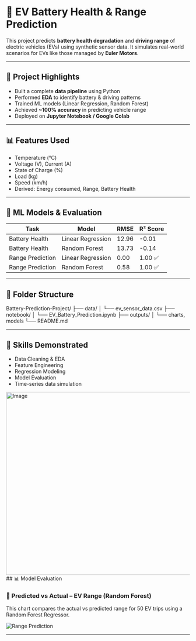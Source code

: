 # 🔋 EV Battery Health & Range Prediction

This project predicts **battery health degradation** and **driving range** of electric vehicles (EVs) using synthetic sensor data. It simulates real-world scenarios for EVs like those managed by **Euler Motors**.

---

## 🚗 Project Highlights

- Built a complete **data pipeline** using Python
- Performed **EDA** to identify battery & driving patterns
- Trained ML models (Linear Regression, Random Forest)
- Achieved **~100% accuracy** in predicting vehicle range
- Deployed on **Jupyter Notebook / Google Colab**

---

## 📊 Features Used

- Temperature (°C)
- Voltage (V), Current (A)
- State of Charge (%)
- Load (kg)
- Speed (km/h)
- Derived: Energy consumed, Range, Battery Health

---

## 🤖 ML Models & Evaluation

| Task               | Model             | RMSE  | R² Score |
|--------------------|------------------|--------|----------|
| Battery Health     | Linear Regression | 12.96 | -0.01 |
| Battery Health     | Random Forest     | 13.73 | -0.14 |
| Range Prediction   | Linear Regression | 0.00  | 1.00 ✅ |
| Range Prediction   | Random Forest     | 0.58  | 1.00 ✅ |

---

## 📁 Folder Structure

Battery-Prediction-Project/
├── data/
│ └── ev_sensor_data.csv
├── notebook/
│ └── EV_Battery_Prediction.ipynb
├── outputs/
│ └── charts, models
└── README.md



---

## 🧠 Skills Demonstrated

- Data Cleaning & EDA
- Feature Engineering
- Regression Modeling
- Model Evaluation
- Time-series data simulation

<img width="1200" height="500" alt="Image" src="https://github.com/user-attachments/assets/b28025ad-994c-4d95-be56-a49d805e6056" />
## 📊 Model Evaluation

### 🔹 Predicted vs Actual – EV Range (Random Forest)

This chart compares the actual vs predicted range for 50 EV trips using a Random Forest Regressor.

![Range Prediction](<img width="1200" height="500" alt="Image" src="https://github.com/user-attachments/assets/b28025ad-994c-4d95-be56-a49d805e6056" />)


---

